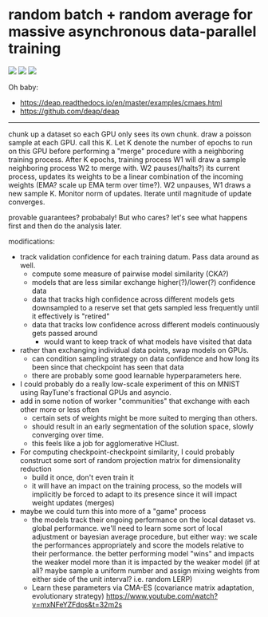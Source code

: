 # random batch + random average for massive asynchronous data-parallel training

![](https://img.shields.io/badge/tag-experimental-lightgrey)
![](https://img.shields.io/badge/tag-foundation-lightgrey)
![](https://img.shields.io/badge/tag-tooling-lightgrey)

Oh baby: 

* https://deap.readthedocs.io/en/master/examples/cmaes.html
* https://github.com/deap/deap

---

chunk up a dataset so each GPU only sees its own chunk. draw a poisson sample at each GPU. call this K. 
Let K denote the number of epochs to run on this GPU before performing a "merge" procedure with a neighboring training process.
After K epochs, training process W1 will draw a sample neighboring process W2 to merge with. 
W2 pauses(/halts?) its current process, updates its weights to be a linear combination of the incoming weights (EMA? scale up EMA term over time?).
W2 unpauses, W1 draws a new sample K.
Monitor norm of updates. Iterate until magnitude of update converges.

provable guarantees? probabaly! But who cares? let's see what happens first and then do the analysis later. 

modifications:

* track validation confidence for each training datum. Pass data around as well.
  * compute some measure of pairwise model similarity (CKA?)
  * models that are less similar exchange higher(?)/lower(?) confidence data
  * data that tracks high confidence across different models gets downsampled to a reserve set that gets sampled less frequently until it effectively is "retired"
  * data that tracks low confidence across different models continuously gets passed around
    * would want to keep track of what models have visited that data
* rather than exchanging individual data points, swap models on GPUs. 
  * can condition sampling strategy on data confidence and how long its been since that checkpoint has seen that data
  * there are probably some good learnable hyperparameters here. 
* I could probably do a really low-scale experiment of this on MNIST using RayTune's fractional GPUs and asyncio.
* add in some notion of worker "communities" that exchange with each other more or less often
  * certain sets of weights might be more suited to merging than others. 
  * should result in an early segmentation of the solution space, slowly converging over time.
  * this feels like a job for agglomerative HClust.
* For computing checkpoint-checkpoint similarity, I could probably construct some sort of random projection matrix for dimensionality reduction
  * build it once, don't even train it
  * it will have an impact on the training process, so the models will implicitly be forced to adapt to its presence since it will impact weight updates (merges)
* maybe we could turn this into more of a "game" process
  * the models track their ongoing performance on the local dataset vs. global performance. we'll need to learn some sort of local adjustment or bayesian average procedure, but either way: we scale the performances appropriately and score the models relative to their performance. the better performing model "wins" and impacts the weaker model more than it is impacted by the weaker model (if at all? maybe sample a uniform number and assign mixing weights from either side of the unit interval? i.e. random LERP)
  * Learn these parameters via CMA-ES (covariance matrix adaptation, evolutionary strategy) https://www.youtube.com/watch?v=mxNFeYZFdps&t=32m2s
